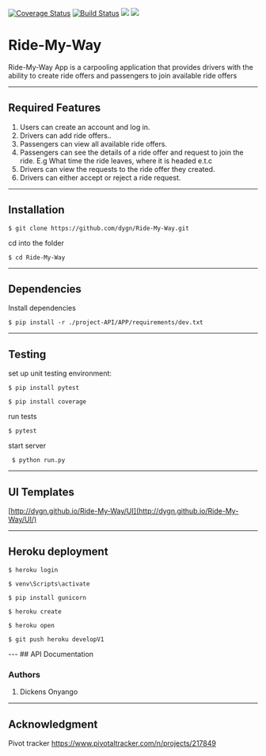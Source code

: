 
[![Coverage Status](https://coveralls.io/repos/github/Dygn/Ride-My-Way/badge.svg?branch=master)](https://coveralls.io/github/Dygn/Ride-My-Way?branch=master)
[![Build Status](https://travis-ci.org/Dygn/Ride-My-Way.svg?branch=ft_API_test_fetchall_rides)](https://travis-ci.org/Dygn/Ride-My-Way)
<a href="https://codeclimate.com/github/Dygn/Ride-My-Way/test_coverage"><img src="https://api.codeclimate.com/v1/badges/6f6bf67aa1748353d433/test_coverage" /></a>
<a href="https://codeclimate.com/github/Dygn/Ride-My-Way/maintainability"><img src="https://api.codeclimate.com/v1/badges/6f6bf67aa1748353d433/maintainability" /></a>

# Ride-My-Way
Ride-My-Way App is a carpooling application that provides drivers with the ability to create ride offers and passengers to join available ride offers

----
## Required Features
1. Users can create an account and log in.
2. Drivers can add ride offers..
3. Passengers can view all available ride offers.
4. Passengers can see the details of a ride offer and request to join the ride. E.g What time the ride leaves, where it is headed e.t.c
5. Drivers can view the requests to the ride offer they created.
6. Drivers can either accept or reject a ride request.


---
## Installation

<p><code>$ git clone https://github.com/dygn/Ride-My-Way.git</code></p>

cd into the folder

<p><code>$ cd Ride-My-Way</code></p>

---
## Dependencies
Install dependencies
<p><code>$ pip install -r ./project-API/APP/requirements/dev.txt</p></code>

---
## Testing
set up unit testing environment:

<p><code>$ pip install pytest</p></code>
<p><code>$ pip install coverage</p></code>

run tests
<p><code>$ pytest</p></code>

start server
<p><code> $ python run.py</p></code>

---
## UI Templates
[http://dygn.github.io/Ride-My-Way/UI](http://dygn.github.io/Ride-My-Way/UI/)

---
## Heroku deployment
<p><code>$ heroku login</p></code>
<p><code>$ venv\Scripts\activate</p></code>
<p><code>$ pip install gunicorn</p></code>
<p><code>$ heroku create</p></code>
<p><code>$ heroku open</p></code>
<p><code>$ git push heroku developV1<p></code>
---
## API Documentation

### Authors
1. Dickens Onyango

---
## Acknowledgment


Pivot tracker https://www.pivotaltracker.com/n/projects/217849

